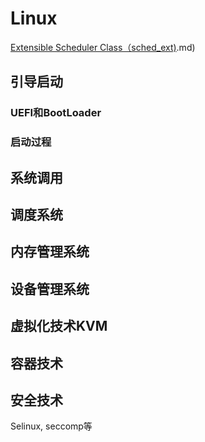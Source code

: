 # Linux


[Extensible Scheduler Class（sched_ext)](Extensible%20Scheduler%20Class（sched_ext).md)

## 引导启动

### UEFI和BootLoader

### 启动过程

## 系统调用

## 调度系统

## 内存管理系统

## 设备管理系统

## 虚拟化技术KVM

## 容器技术

## 安全技术

Selinux, seccomp等